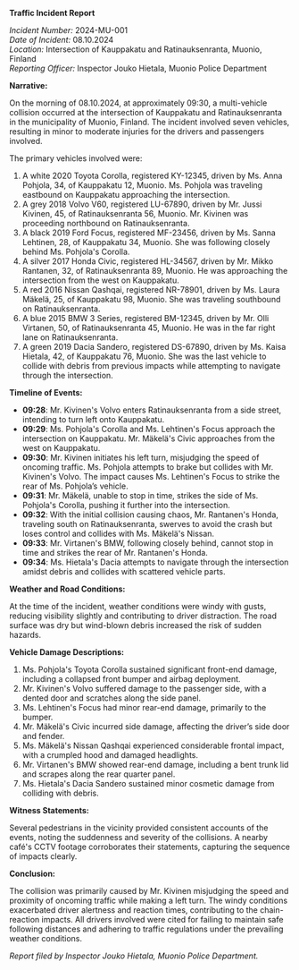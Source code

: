 **Traffic Incident Report**

*Incident Number:* 2024-MU-001  
*Date of Incident:* 08.10.2024  
*Location:* Intersection of Kauppakatu and Ratinauksenranta, Muonio, Finland  
*Reporting Officer:* Inspector Jouko Hietala, Muonio Police Department  

**Narrative:**

On the morning of 08.10.2024, at approximately 09:30, a multi-vehicle collision occurred at the intersection of Kauppakatu and Ratinauksenranta in the municipality of Muonio, Finland. The incident involved seven vehicles, resulting in minor to moderate injuries for the drivers and passengers involved.

The primary vehicles involved were:
1. A white 2020 Toyota Corolla, registered KY-12345, driven by Ms. Anna Pohjola, 34, of Kauppakatu 12, Muonio. Ms. Pohjola was traveling eastbound on Kauppakatu approaching the intersection.
2. A grey 2018 Volvo V60, registered LU-67890, driven by Mr. Jussi Kivinen, 45, of Ratinauksenranta 56, Muonio. Mr. Kivinen was proceeding northbound on Ratinauksenranta.
3. A black 2019 Ford Focus, registered MF-23456, driven by Ms. Sanna Lehtinen, 28, of Kauppakatu 34, Muonio. She was following closely behind Ms. Pohjola's Corolla.
4. A silver 2017 Honda Civic, registered HL-34567, driven by Mr. Mikko Rantanen, 32, of Ratinauksenranta 89, Muonio. He was approaching the intersection from the west on Kauppakatu.
5. A red 2016 Nissan Qashqai, registered NR-78901, driven by Ms. Laura Mäkelä, 25, of Kauppakatu 98, Muonio. She was traveling southbound on Ratinauksenranta.
6. A blue 2015 BMW 3 Series, registered BM-12345, driven by Mr. Olli Virtanen, 50, of Ratinauksenranta 45, Muonio. He was in the far right lane on Ratinauksenranta.
7. A green 2019 Dacia Sandero, registered DS-67890, driven by Ms. Kaisa Hietala, 42, of Kauppakatu 76, Muonio. She was the last vehicle to collide with debris from previous impacts while attempting to navigate through the intersection.

**Timeline of Events:**

- **09:28**: Mr. Kivinen's Volvo enters Ratinauksenranta from a side street, intending to turn left onto Kauppakatu.
- **09:29**: Ms. Pohjola's Corolla and Ms. Lehtinen's Focus approach the intersection on Kauppakatu. Mr. Mäkelä's Civic approaches from the west on Kauppakatu.
- **09:30**: Mr. Kivinen initiates his left turn, misjudging the speed of oncoming traffic. Ms. Pohjola attempts to brake but collides with Mr. Kivinen's Volvo. The impact causes Ms. Lehtinen's Focus to strike the rear of Ms. Pohjola’s vehicle.
- **09:31**: Mr. Mäkelä, unable to stop in time, strikes the side of Ms. Pohjola's Corolla, pushing it further into the intersection.
- **09:32**: With the initial collision causing chaos, Mr. Rantanen's Honda, traveling south on Ratinauksenranta, swerves to avoid the crash but loses control and collides with Ms. Mäkelä's Nissan.
- **09:33**: Mr. Virtanen's BMW, following closely behind, cannot stop in time and strikes the rear of Mr. Rantanen's Honda.
- **09:34**: Ms. Hietala's Dacia attempts to navigate through the intersection amidst debris and collides with scattered vehicle parts.

**Weather and Road Conditions:**

At the time of the incident, weather conditions were windy with gusts, reducing visibility slightly and contributing to driver distraction. The road surface was dry but wind-blown debris increased the risk of sudden hazards.

**Vehicle Damage Descriptions:**

1. Ms. Pohjola's Toyota Corolla sustained significant front-end damage, including a collapsed front bumper and airbag deployment.
2. Mr. Kivinen's Volvo suffered damage to the passenger side, with a dented door and scratches along the side panel.
3. Ms. Lehtinen's Focus had minor rear-end damage, primarily to the bumper.
4. Mr. Mäkelä's Civic incurred side damage, affecting the driver’s side door and fender.
5. Ms. Mäkelä's Nissan Qashqai experienced considerable frontal impact, with a crumpled hood and damaged headlights.
6. Mr. Virtanen's BMW showed rear-end damage, including a bent trunk lid and scrapes along the rear quarter panel.
7. Ms. Hietala's Dacia Sandero sustained minor cosmetic damage from colliding with debris.

**Witness Statements:**

Several pedestrians in the vicinity provided consistent accounts of the events, noting the suddenness and severity of the collisions. A nearby café's CCTV footage corroborates their statements, capturing the sequence of impacts clearly.

**Conclusion:**

The collision was primarily caused by Mr. Kivinen misjudging the speed and proximity of oncoming traffic while making a left turn. The windy conditions exacerbated driver alertness and reaction times, contributing to the chain-reaction impacts. All drivers involved were cited for failing to maintain safe following distances and adhering to traffic regulations under the prevailing weather conditions.

*Report filed by Inspector Jouko Hietala, Muonio Police Department.*
